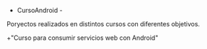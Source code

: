 - CursoAndroid - 

Poryectos realizados en distintos cursos con diferentes objetivos.

+"Curso para consumir servicios web con Android"

